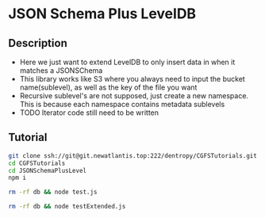 # JSON Schema Plus LevelDB

## Description

* Here we just want to extend LevelDB to only insert data in when it matches a JSONSChema
* This library works like S3 where you always need to input the bucket name(sublevel), as well as the key of the file you want
* Recursive sublevel's are not supposed, just create a new namespace. This is because each namespace contains metadata sublevels
* TODO Iterator code still need to be written

## Tutorial

``` bash
git clone ssh://git@git.newatlantis.top:222/dentropy/CGFSTutorials.git
cd CGFSTutorials
cd JSONSchemaPlusLevel
npm i

rm -rf db && node test.js

rm -rf db && node testExtended.js

```
